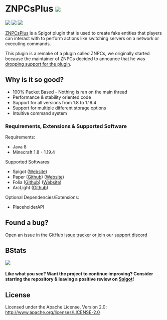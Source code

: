 # ZNPCsPlus [![](https://img.shields.io/discord/1099449144948555957?label=Discord&logo=Discord&style=plastic)](https://discord.gg/MAZz6XpPcg) 
[![](https://img.shields.io/bstats/players/18244?style=plastic&label=bStats%20Players)]((https://bstats.org/plugin/bukkit/ZNPCsPlus/18244/)) [![](https://img.shields.io/bstats/servers/18244?style=plastic&label=bStats%20Servers)]((https://bstats.org/plugin/bukkit/ZNPCsPlus/18244/)) [![](https://img.shields.io/spiget/downloads/109380?style=plastic&label=Spigot%20Downloads)]((https://www.spigotmc.org/resources/znpcsplus.109380/))

[ZNPCsPlus](https://www.spigotmc.org/resources/znpcsplus.109380/) is a Spigot plugin that is used to create fake entities 
that players can interact with to perform actions like switching servers on a network or executing commands.

This plugin is a remake of a plugin called ZNPCs, we originally started because the maintainer of ZNPCs decided to announce that he was 
[dropping support for the plugin](https://media.discordapp.net/attachments/1093914615873806477/1098409384855474237/znpc.png).

## Why is it so good?
- 100% Packet Based - Nothing is ran on the main thread
- Performance & stability oriented code
- Support for all versions from 1.8 to 1.19.4
- Support for multiple different storage options
- Intuitive command system

### Requirements, Extensions & Supported Software
Requirements:
- Java 8
- Minecraft 1.8 - 1.19.4

Supported Softwares:
- Spigot ([Website](https://www.spigotmc.org/))
- Paper ([Github](https://github.com/PaperMC/Paper)) ([Website](https://papermc.io/software/paper))
- Folia ([Github](https://github.com/PaperMC/Folia)) ([Website](https://papermc.io/software/folia))
- ArcLight ([Github](https://github.com/IzzelAliz/Arclight))

Optional Dependencies/Extensions:
- PlaceholderAPI

## Found a bug?
Open an issue in the GitHub [issue tracker](https://github.com/Pyrbu/ZNPCsPlus/issues) or join our [support discord](https://discord.gg/MAZz6XpPcg)

## BStats
[![](https://bstats.org/signatures/bukkit/znpcsplus.svg)](https://bstats.org/plugin/bukkit/ZNPCsPlus/18244/)

#### Like what you see? Want the project to continue improving? Consider starring the repository & leaving a positive review on [Spigot](https://www.spigotmc.org/resources/znpcsplus.109380/)!

## License
Licensed under the Apache License, Version 2.0: http://www.apache.org/licenses/LICENSE-2.0